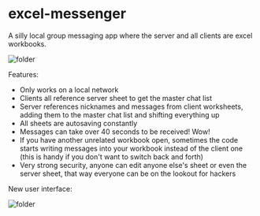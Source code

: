 # excel-messenger
A silly local group messaging app where the server and all clients are excel workbooks.

![folder](https://github.com/tristancalderbank/excel-messenger/blob/master/screenshots/cs-window.PNG?raw=true)

Features:
- Only works on a local network
- Clients all reference server sheet to get the master chat list
- Server references nicknames and messages from client worksheets, adding them to the master chat list and shifting everything up
- All sheets are autosaving constantly
- Messages can take over 40 seconds to be received! Wow!
- If you have another unrelated workbook open, sometimes the code starts writing messages into your workbook instead of the client one (this is handy if you don't want to switch back and forth)
- Very strong security, anyone can edit anyone else's sheet or even the server sheet, that way everyone can be on the lookout for hackers

New user interface:
 
![folder](https://github.com/tristancalderbank/excel-messenger/blob/master/screenshots/cs-client-real.PNG?raw=true)
